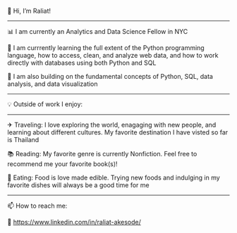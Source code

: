 👋 Hi, I’m Raliat!
___________________________________________________________________________________________

📊 I am currently an Analytics and Data Science Fellow in NYC

🌱 I am currrently learning the full extent of the Python programming language, how to access, clean, and analyze web data, and how to work directly with databases using both Python and SQL

🔧 I am also building on the fundamental concepts of Python, SQL, data analysis, and data visualization
___________________________________________________________________________________________
 
💡 Outside of work I enjoy:
_______________________________
✈ Traveling: I love exploring the world, enagaging with new people, and learning about different cultures. My favorite destination I have visted so far is Thailand 

📚 Reading: My favorite genre is currently Nonfiction. Feel free to recommend me your favorite book(s)!

🍴 Eating: Food is love made edible. Trying new foods and indulging in my favorite dishes will always be a good time for me

_______________________________

📫 How to reach me:

📝 https://www.linkedin.com/in/raliat-akesode/

<!---
raliat/raliat is a ✨ special ✨ repository because its `README.md` (this file) appears on your GitHub profile.
You can click the Preview link to take a look at your changes.
--->
